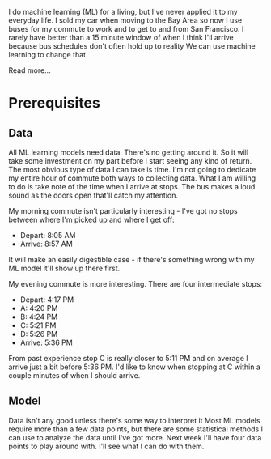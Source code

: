 I do machine learning (ML) for a living, but I've never applied it to my everyday life.
I sold my car when moving to the Bay Area so now I use buses for my commute to work and to get to and from San Francisco.
I rarely have better than a 15 minute window of when I think I'll arrive because bus schedules don't often hold up to reality
We can use machine learning to change that.

Read more...

# Prerequisites

## Data

All ML learning models need data.
There's no getting around it.
So it will take some investment on my part before I start seeing any kind of return.
The most obvious type of data I can take is time.
I'm not going to dedicate my entire hour of commute both ways to collecting data.
What I am willing to do is take note of the time when I arrive at stops.
The bus makes a loud sound as the doors open that'll catch my attention.

My morning commute isn't particularly interesting - I've got no stops between where I'm picked up and where I get off:

- Depart: 8:05 AM
- Arrive: 8:57 AM

It will make an easily digestible case - if there's something wrong with my ML model it'll show up there first.

My evening commute is more interesting. There are four intermediate stops:

- Depart: 4:17 PM
- A: 4:20 PM
- B: 4:24 PM
- C: 5:21 PM
- D: 5:26 PM
- Arrive: 5:36 PM

From past experience stop C is really closer to 5:11 PM and on average I arrive just a bit before 5:36 PM.
I'd like to know when stopping at C within a couple minutes of when I should arrive.

## Model

Data isn't any good unless there's some way to interpret it
 Most ML models require more than a few data points, but there are some statistical methods I can use to analyze the data until I've got more.
Next week I'll have four data points to play around with.
I'll see what I can do with them.
